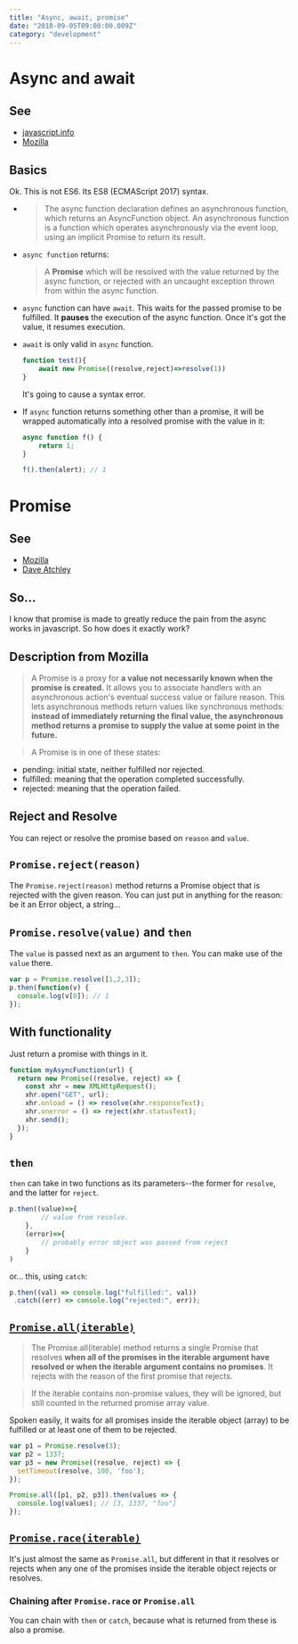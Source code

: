 ```yaml
---
title: "Async, await, promise"
date: "2018-09-05T09:00:00.009Z"
category: "development"
---
```

# Async and await
## See
* [javascript.info](https://javascript.info/async-await)
* [Mozilla](https://developer.mozilla.org/en-US/docs/Web/JavaScript/Reference/Statements/async_function)

## Basics
Ok. This is not ES6. Its ES8 (ECMAScript 2017) syntax. 
* > The async function declaration defines an asynchronous function, which returns an AsyncFunction object. An asynchronous function is a function which operates asynchronously via the event loop, using an implicit Promise to return its result.

* `async function` returns: 
    > A **Promise** which will be resolved with the value returned by the async function, or rejected with an uncaught exception thrown from within the async function.
* `async` function can have `await`. This waits for the passed promise to be fulfilled. It **pauses** the execution of the async function. Once it's got the value, it resumes execution.
* `await` is only valid in `async` function. 
    ```javascript
    function test(){
        await new Promise((resolve,reject)=>resolve(1))
    }
    ```
    It's going to cause a syntax error.
* If `async` function returns something other than a promise, it will be wrapped automatically into a resolved promise with the value in it:
    ```javascript
    async function f() {
        return 1;
    }

    f().then(alert); // 1
    ```

# Promise
## See
* [Mozilla](https://developer.mozilla.org/en-US/docs/Web/JavaScript/Reference/Global_Objects/Promise)
* [Dave Atchley](https://www.datchley.name/es6-promises/)

## So...
I know that promise is made to greatly reduce the pain from the async works in javascript. So how does it exactly work?

## Description from Mozilla
> A Promise is a proxy for **a value not necessarily known when the promise is created.** It allows you to associate handlers with an asynchronous action's eventual success value or failure reason. This lets asynchronous methods return values like synchronous methods: **instead of immediately returning the final value, the asynchronous method returns a promise to supply the value at some point in the future.**

> A Promise is in one of these states:

* pending: initial state, neither fulfilled nor rejected.
* fulfilled: meaning that the operation completed successfully.
* rejected: meaning that the operation failed.

## Reject and Resolve
You can reject or resolve the promise based on `reason` and `value`.

## `Promise.reject(reason)`
The `Promise.reject(reason)` method returns a Promise object that is rejected with the given reason.
You can just put in anything for the reason: be it an Error object, a string...

## `Promise.resolve(value)` and `then`
The `value` is passed next as an argument to `then`. You can make use of the `value` there.

```javascript
var p = Promise.resolve([1,2,3]);
p.then(function(v) {
  console.log(v[0]); // 1
});
```

## With functionality 
Just return a promise with things in it.
```javascript
function myAsyncFunction(url) {
  return new Promise((resolve, reject) => {
    const xhr = new XMLHttpRequest();
    xhr.open("GET", url);
    xhr.onload = () => resolve(xhr.responseText);
    xhr.onerror = () => reject(xhr.statusText);
    xhr.send();
  });
}
```

## `then`
`then` can take in two functions as its parameters--the former for `resolve`, and the latter for `reject`.

```javascript
p.then((value)=>{
        // value from resolve. 
    },
    (error)=>{
        // probably error object was passed from reject
    }
)
```

or... this, using `catch`:

```javascript
p.then((val) => console.log("fulfilled:", val))  
 .catch((err) => console.log("rejected:", err));
```

## [`Promise.all(iterable)`](https://developer.mozilla.org/en-US/docs/Web/JavaScript/Reference/Global_Objects/Promise/all)

> The Promise.all(iterable) method returns a single Promise that resolves **when all of the promises in the iterable argument have resolved or when the iterable argument contains no promises**. It rejects with the reason of the first promise that rejects.

> If the iterable contains non-promise values, they will be ignored, but still counted in the returned promise array value.

Spoken easily, it waits for all promises inside the iterable object (array) to be fulfilled or at least one of them to be rejected. 

```javascript
var p1 = Promise.resolve(3);
var p2 = 1337;
var p3 = new Promise((resolve, reject) => {
  setTimeout(resolve, 100, 'foo');
}); 

Promise.all([p1, p2, p3]).then(values => { 
  console.log(values); // [3, 1337, "foo"] 
});
```

## [`Promise.race(iterable)`](https://developer.mozilla.org/en-US/docs/Web/JavaScript/Reference/Global_Objects/Promise/race)

It's just almost the same as `Promise.all`, but different in that it resolves or rejects when any one of the promises inside the iterable object rejects or resolves.

### Chaining after `Promise.race` or `Promise.all`
You can chain with `then` or `catch`, because what is returned from these is also a promise.
